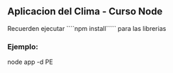## Aplicacion del Clima - Curso Node


Recuerden ejecutar ````npm install````` para las librerias

### Ejemplo:

node app -d PE
```
